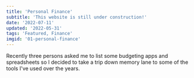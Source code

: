 ```yaml
---
title: 'Personal Finance'
subtitle: 'This website is still under construction!'
date: '2022-07-11'
updated: '2022-05-31'
tags: 'Featured, Finance'
imgid: '01-personal-finance'
---
```


Recently three persons asked me to list some budgeting apps and spreadsheets so I decided to take a trip down memory lane to some of the tools I've used over the years.

